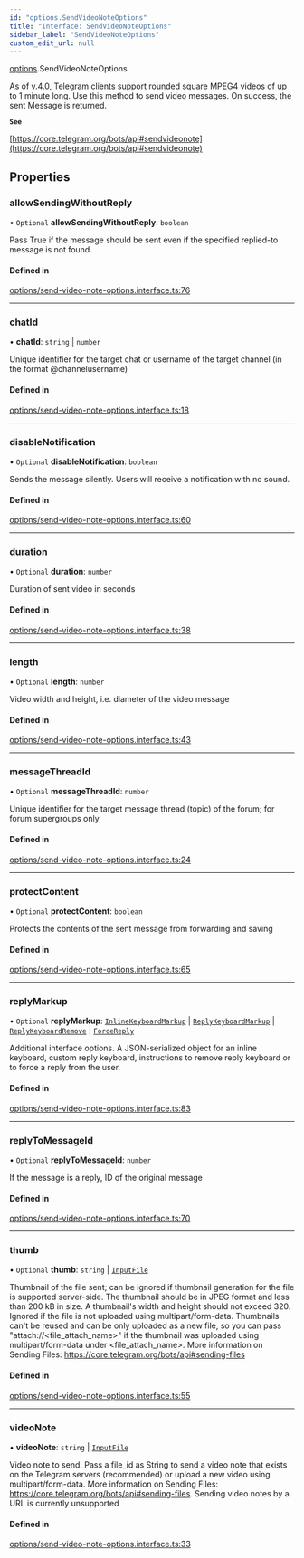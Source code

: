```yaml
---
id: "options.SendVideoNoteOptions"
title: "Interface: SendVideoNoteOptions"
sidebar_label: "SendVideoNoteOptions"
custom_edit_url: null
---
```


[options](../modules/options.md).SendVideoNoteOptions

As of v.4.0, Telegram clients support rounded square MPEG4 videos of up to 1
minute long. Use this method to send video messages. On success, the sent
Message is returned.

**`See`**

[https://core.telegram.org/bots/api#sendvideonote](https://core.telegram.org/bots/api#sendvideonote)

## Properties

### allowSendingWithoutReply

• `Optional` **allowSendingWithoutReply**: `boolean`

Pass True if the message should be sent even if the specified replied-to message
is not found

#### Defined in

[options/send-video-note-options.interface.ts:76](https://github.com/DeityLamb/telegramjs/blob/32b4cca/packages/common/lib/interfaces/options/send-video-note-options.interface.ts#L76)

___

### chatId

• **chatId**: `string` \| `number`

Unique identifier for the target chat or username of the target channel (in the
format @channelusername)

#### Defined in

[options/send-video-note-options.interface.ts:18](https://github.com/DeityLamb/telegramjs/blob/32b4cca/packages/common/lib/interfaces/options/send-video-note-options.interface.ts#L18)

___

### disableNotification

• `Optional` **disableNotification**: `boolean`

Sends the message silently. Users will receive a notification with no sound.

#### Defined in

[options/send-video-note-options.interface.ts:60](https://github.com/DeityLamb/telegramjs/blob/32b4cca/packages/common/lib/interfaces/options/send-video-note-options.interface.ts#L60)

___

### duration

• `Optional` **duration**: `number`

Duration of sent video in seconds

#### Defined in

[options/send-video-note-options.interface.ts:38](https://github.com/DeityLamb/telegramjs/blob/32b4cca/packages/common/lib/interfaces/options/send-video-note-options.interface.ts#L38)

___

### length

• `Optional` **length**: `number`

Video width and height, i.e. diameter of the video message

#### Defined in

[options/send-video-note-options.interface.ts:43](https://github.com/DeityLamb/telegramjs/blob/32b4cca/packages/common/lib/interfaces/options/send-video-note-options.interface.ts#L43)

___

### messageThreadId

• `Optional` **messageThreadId**: `number`

Unique identifier for the target message thread (topic) of the forum; for forum
supergroups only

#### Defined in

[options/send-video-note-options.interface.ts:24](https://github.com/DeityLamb/telegramjs/blob/32b4cca/packages/common/lib/interfaces/options/send-video-note-options.interface.ts#L24)

___

### protectContent

• `Optional` **protectContent**: `boolean`

Protects the contents of the sent message from forwarding and saving

#### Defined in

[options/send-video-note-options.interface.ts:65](https://github.com/DeityLamb/telegramjs/blob/32b4cca/packages/common/lib/interfaces/options/send-video-note-options.interface.ts#L65)

___

### replyMarkup

• `Optional` **replyMarkup**: [`InlineKeyboardMarkup`](types.InlineKeyboardMarkup.md) \| [`ReplyKeyboardMarkup`](types.ReplyKeyboardMarkup.md) \| [`ReplyKeyboardRemove`](types.ReplyKeyboardRemove.md) \| [`ForceReply`](types.ForceReply.md)

Additional interface options. A JSON-serialized object for an inline keyboard,
custom reply keyboard, instructions to remove reply keyboard or to force a reply
from the user.

#### Defined in

[options/send-video-note-options.interface.ts:83](https://github.com/DeityLamb/telegramjs/blob/32b4cca/packages/common/lib/interfaces/options/send-video-note-options.interface.ts#L83)

___

### replyToMessageId

• `Optional` **replyToMessageId**: `number`

If the message is a reply, ID of the original message

#### Defined in

[options/send-video-note-options.interface.ts:70](https://github.com/DeityLamb/telegramjs/blob/32b4cca/packages/common/lib/interfaces/options/send-video-note-options.interface.ts#L70)

___

### thumb

• `Optional` **thumb**: `string` \| [`InputFile`](types.InputFile.md)

Thumbnail of the file sent; can be ignored if thumbnail generation for the file
is supported server-side. The thumbnail should be in JPEG format and less than
200 kB in size. A thumbnail's width and height should not exceed 320. Ignored if
the file is not uploaded using multipart/form-data. Thumbnails can't be reused
and can be only uploaded as a new file, so you can pass
"attach://<file_attach_name>" if the thumbnail was uploaded using
multipart/form-data under <file_attach_name>. More information on Sending Files:
https://core.telegram.org/bots/api#sending-files

#### Defined in

[options/send-video-note-options.interface.ts:55](https://github.com/DeityLamb/telegramjs/blob/32b4cca/packages/common/lib/interfaces/options/send-video-note-options.interface.ts#L55)

___

### videoNote

• **videoNote**: `string` \| [`InputFile`](types.InputFile.md)

Video note to send. Pass a file_id as String to send a video note that exists on
the Telegram servers (recommended) or upload a new video using
multipart/form-data. More information on Sending Files:
https://core.telegram.org/bots/api#sending-files. Sending video notes by a URL
is currently unsupported

#### Defined in

[options/send-video-note-options.interface.ts:33](https://github.com/DeityLamb/telegramjs/blob/32b4cca/packages/common/lib/interfaces/options/send-video-note-options.interface.ts#L33)

